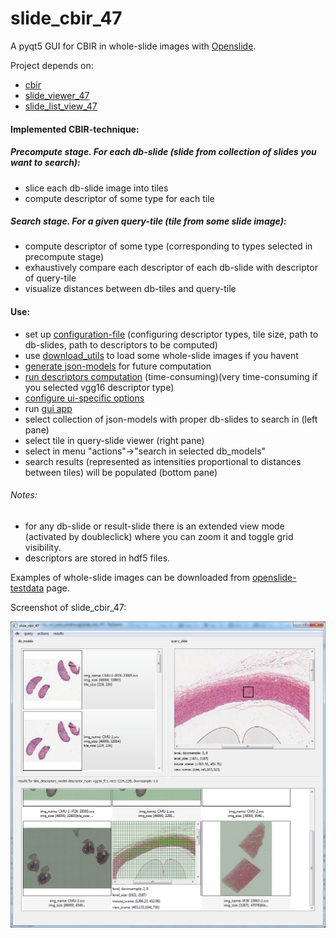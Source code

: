 # slide_cbir_47
A pyqt5 GUI for CBIR in whole-slide images with [Openslide](http://openslide.org).

Project depends on:
- [cbir](https://github.com/DIMAthe47/cbir)
- [slide_viewer_47](https://github.com/DIMAthe47/slide_viewer_47)
- [slide_list_view_47](https://github.com/DIMAthe47/slide_list_view_47)

#### Implemented CBIR-technique:

##### Precompute stage. For each db-slide (slide from collection of slides you want to search):
- slice each db-slide image into tiles
- compute descriptor of some type for each tile 

##### Search stage. For a given query-tile (tile from some slide image):
- compute descriptor of some type (corresponding to types selected in precompute stage)
- exhaustively compare each descriptor of each db-slide with descriptor of query-tile
- visualize distances between db-tiles and query-tile


#### Use:
- set up [configuration-file](/slide_cbir_47/precompute/compute_config.py) (configuring descriptor types, tile size, path to db-slides, path to descriptors to be computed)
- use [download_utils](/slide_cbir_47/download_utils) to load some whole-slide images if you havent
- [generate json-models](/slide_cbir_47/precompute/generate_models.py) for future computation 
- [run descriptors computation](/slide_cbir_47/precompute/compute_models_parallel.py) (time-consuming)(very time-consuming if you selected vgg16 descriptor type)
- [configure ui-specific options](/slide_cbir_47/slide_cbir_47_config.py)
- run [gui app](/slide_cbir_47/slide_cbir_47_app.py)
- select collection of json-models with proper db-slides to search in (left pane)
- select tile in query-slide viewer (right pane)
- select in menu "actions"->"search in selected db_models"
- search results (represented as intensities proportional to distances between tiles) will be populated (bottom pane)

###### Notes:
- for any db-slide or result-slide there is an extended view mode (activated by doubleclick)
where you can zoom it and toggle grid visibility.
- descriptors are stored in hdf5 files.

Examples of whole-slide images can be downloaded from [openslide-testdata](http://openslide.cs.cmu.edu/download/openslide-testdata/) page.

Screenshot of slide_cbir_47:

![screenshot](/slide_cbir_47_app_screen_2.png)
